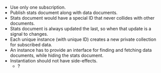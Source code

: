 * Use only one subscription.
* Publish stats document along with data documents.
* Stats document would have a special ID that never collides with other documents.
* Stats document is always updated the last, so when that update is a signal to changes.
* Each unique instance (with unique ID) creates a new private collection for subscribed data.
* An instance has to provide an interface for finding and fetching data documents, while hiding the stats document.
* Instantiation should not have side-effects.
    * ?